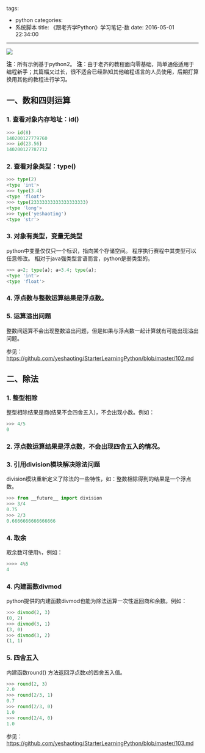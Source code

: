 tags:
  - python
categories:
  - 系统脚本
title: 《跟老齐学Python》学习笔记-数
date: 2016-05-01 22:34:00
---
<img src="/asserts/images/logo/python.png" class="img-logo img-center" />

**注**：所有示例基于python2。
**注**：由于老齐的教程面向零基础，简单通俗适用于编程新手；其篇幅又过长，很不适合已经熟知其他编程语言的人员使用，后期打算换用其他的教程进行学习。

## 一、数和四则运算

### 1. 查看对象内存地址：id()
``` python
>>> id(8)
140200127779760
>>> id(23.56)
140200127787712
```

### 2. 查看对象类型：type()
``` python
>>> type(2)
<type 'int'>
>>> type(3.4)
<type 'float'>
>>> type(23333333333333333333)
<type 'long'>
>>> type('yeshaoting')
<type 'str'>
```

### 3. 对象有类型，变量无类型
python中变量仅仅只一个标识，指向某个存储空间。
程序执行赛程中其类型可以任意修改。
相对于java强类型言语而言，python是弱类型的。
``` python
>>> a=2; type(a); a=3.4; type(a);
<type 'int'>
<type 'float'>
```

### 4. 浮点数与整数运算结果是浮点数。

### 5. 运算溢出问题
整数间运算不会出现整数溢出问题，但是如果与浮点数一起计算就有可能出现溢出问题。

参见：https://github.com/yeshaoting/StarterLearningPython/blob/master/102.md


## 二、除法

### 1. 整型相除
整型相除结果是商(结果不会四舍五入)，不会出现小数。例如：
``` python
>>> 4/5
0
```

### 2. 浮点数运算结果是浮点数，不会出现四舍五入的情况。

### 3. 引用division模块解决除法问题
division模块重新定义了除法的一些特性，如：整数相除得到的结果是一个浮点数。
``` python
>>> from __future__ import division
>>> 3/4
0.75
>>> 2/3
0.6666666666666666
```

### 4. 取余
取余数可使用`%`，例如：
``` python
>>>> 4%5
4
```

### 4. 内建函数divmod
python提供的内建函数divmod也能为除法运算一次性返回商和余数。例如：
``` python
>>> divmod(2, 3)
(0, 2)
>>> divmod(3, 1)
(3, 0)
>>> divmod(3, 2)
(1, 1)
```


### 5. 四舍五入
内建函数round() 方法返回浮点数x的四舍五入值。

``` python
>>> round(2, 3)
2.0
>>> round(2/3, 1)
0.7
>>> round(2/3, 0)
1.0
>>> round(2/4, 0)
1.0
```

参见：https://github.com/yeshaoting/StarterLearningPython/blob/master/103.md

